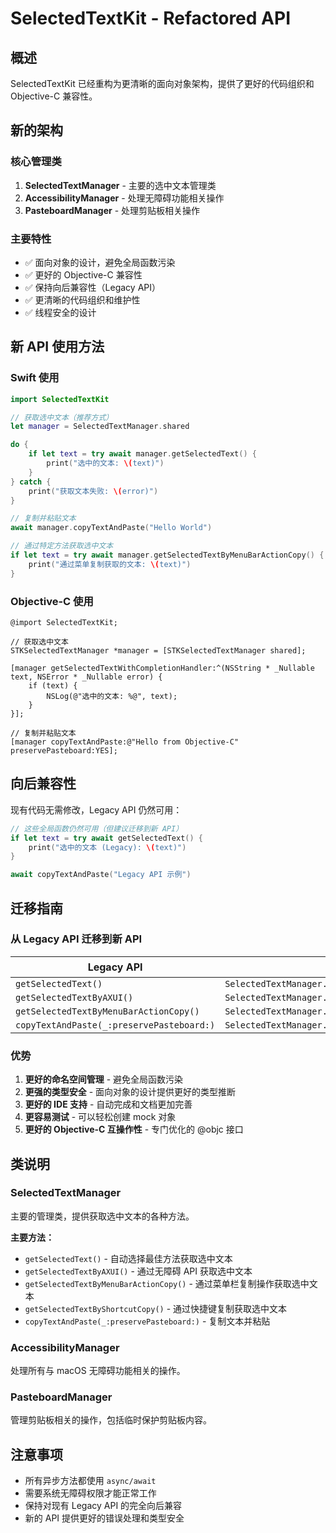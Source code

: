 # SelectedTextKit - Refactored API

## 概述

SelectedTextKit 已经重构为更清晰的面向对象架构，提供了更好的代码组织和 Objective-C 兼容性。

## 新的架构

### 核心管理类

1. **SelectedTextManager** - 主要的选中文本管理类
2. **AccessibilityManager** - 处理无障碍功能相关操作
3. **PasteboardManager** - 处理剪贴板相关操作

### 主要特性

- ✅ 面向对象的设计，避免全局函数污染
- ✅ 更好的 Objective-C 兼容性
- ✅ 保持向后兼容性（Legacy API）
- ✅ 更清晰的代码组织和维护性
- ✅ 线程安全的设计

## 新 API 使用方法

### Swift 使用

```swift
import SelectedTextKit

// 获取选中文本（推荐方式）
let manager = SelectedTextManager.shared

do {
    if let text = try await manager.getSelectedText() {
        print("选中的文本: \(text)")
    }
} catch {
    print("获取文本失败: \(error)")
}

// 复制并粘贴文本
await manager.copyTextAndPaste("Hello World")

// 通过特定方法获取选中文本
if let text = try await manager.getSelectedTextByMenuBarActionCopy() {
    print("通过菜单复制获取的文本: \(text)")
}
```

### Objective-C 使用

```objc
@import SelectedTextKit;

// 获取选中文本
STKSelectedTextManager *manager = [STKSelectedTextManager shared];

[manager getSelectedTextWithCompletionHandler:^(NSString * _Nullable text, NSError * _Nullable error) {
    if (text) {
        NSLog(@"选中的文本: %@", text);
    }
}];

// 复制并粘贴文本
[manager copyTextAndPaste:@"Hello from Objective-C" preservePasteboard:YES];
```

## 向后兼容性

现有代码无需修改，Legacy API 仍然可用：

```swift
// 这些全局函数仍然可用（但建议迁移到新 API）
if let text = try await getSelectedText() {
    print("选中的文本 (Legacy): \(text)")
}

await copyTextAndPaste("Legacy API 示例")
```

## 迁移指南

### 从 Legacy API 迁移到新 API

| Legacy API | 新 API |
|------------|--------|
| `getSelectedText()` | `SelectedTextManager.shared.getSelectedText()` |
| `getSelectedTextByAXUI()` | `SelectedTextManager.shared.getSelectedTextByAXUI()` |
| `getSelectedTextByMenuBarActionCopy()` | `SelectedTextManager.shared.getSelectedTextByMenuBarActionCopy()` |
| `copyTextAndPaste(_:preservePasteboard:)` | `SelectedTextManager.shared.copyTextAndPaste(_:preservePasteboard:)` |

### 优势

1. **更好的命名空间管理** - 避免全局函数污染
2. **更强的类型安全** - 面向对象的设计提供更好的类型推断
3. **更好的 IDE 支持** - 自动完成和文档更加完善
4. **更容易测试** - 可以轻松创建 mock 对象
5. **更好的 Objective-C 互操作性** - 专门优化的 @objc 接口

## 类说明

### SelectedTextManager

主要的管理类，提供获取选中文本的各种方法。

**主要方法：**
- `getSelectedText()` - 自动选择最佳方法获取选中文本
- `getSelectedTextByAXUI()` - 通过无障碍 API 获取选中文本
- `getSelectedTextByMenuBarActionCopy()` - 通过菜单栏复制操作获取选中文本
- `getSelectedTextByShortcutCopy()` - 通过快捷键复制获取选中文本
- `copyTextAndPaste(_:preservePasteboard:)` - 复制文本并粘贴

### AccessibilityManager

处理所有与 macOS 无障碍功能相关的操作。

### PasteboardManager

管理剪贴板相关的操作，包括临时保护剪贴板内容。

## 注意事项

- 所有异步方法都使用 `async/await`
- 需要系统无障碍权限才能正常工作
- 保持对现有 Legacy API 的完全向后兼容
- 新的 API 提供更好的错误处理和类型安全
